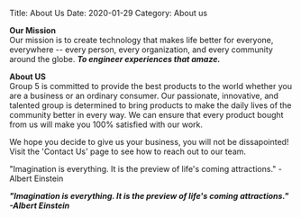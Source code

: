 Title: About Us
Date: 2020-01-29
Category: About us

**Our Mission**  
Our mission is to create technology that makes life better for everyone, everywhere -- every person, every organization, and every community around the globe. ***To engineer experiences that amaze.***  

**About US**  
Group 5 is committed to provide the best products to the world whether you are a business or an ordinary consumer. Our passionate, innovative, and talented group is determined to bring products to make the daily lives of the community better in every way. We can ensure that every product bought from us will make you 100% satisfied with our work.


We hope you decide to give us your business, you will not be dissapointed!
Visit the 'Contact Us' page to see how to reach out to our team.

"Imagination is everything. It is the preview of life's coming attractions." -Albert Einstein

***"Imagination is everything. It is the preview of life's coming attractions." -Albert Einstein***



